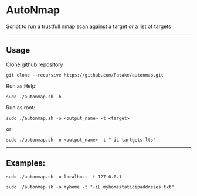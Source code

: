 # AutoNmap
Script to run a trustfull nmap scan against a target or a list of targets

------------
## Usage

Clone github repository
```
git clone --recursive https://github.com/Fatake/autonmap.git
```

Run as Help:

```
sudo ./autonmap.sh -h
```

Run as root:
```
sudo ./autonmap.sh -o <output_name> -t <target>
```
or
```
sudo ./autonmap.sh -o <output_name> -t "-iL tartgets.lts"
```

------------
## Examples:
```
sudo ./autonmap.sh -o localhost -t 127.0.0.1
```

```
sudo ./autonmap.sh -o myhome -t "-iL myhomestaticipaddreses.txt"
```
